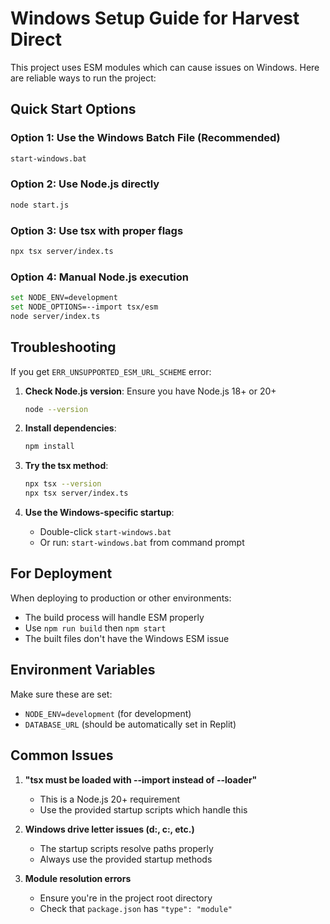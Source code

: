 # Windows Setup Guide for Harvest Direct

This project uses ESM modules which can cause issues on Windows. Here are reliable ways to run the project:

## Quick Start Options

### Option 1: Use the Windows Batch File (Recommended)
```bash
start-windows.bat
```

### Option 2: Use Node.js directly
```bash
node start.js
```

### Option 3: Use tsx with proper flags
```bash
npx tsx server/index.ts
```

### Option 4: Manual Node.js execution
```bash
set NODE_ENV=development
set NODE_OPTIONS=--import tsx/esm
node server/index.ts
```

## Troubleshooting

If you get `ERR_UNSUPPORTED_ESM_URL_SCHEME` error:

1. **Check Node.js version**: Ensure you have Node.js 18+ or 20+
   ```bash
   node --version
   ```

2. **Install dependencies**:
   ```bash
   npm install
   ```

3. **Try the tsx method**:
   ```bash
   npx tsx --version
   npx tsx server/index.ts
   ```

4. **Use the Windows-specific startup**:
   - Double-click `start-windows.bat`
   - Or run: `start-windows.bat` from command prompt

## For Deployment

When deploying to production or other environments:
- The build process will handle ESM properly
- Use `npm run build` then `npm start`
- The built files don't have the Windows ESM issue

## Environment Variables

Make sure these are set:
- `NODE_ENV=development` (for development)
- `DATABASE_URL` (should be automatically set in Replit)

## Common Issues

1. **"tsx must be loaded with --import instead of --loader"**
   - This is a Node.js 20+ requirement
   - Use the provided startup scripts which handle this

2. **Windows drive letter issues (d:, c:, etc.)**
   - The startup scripts resolve paths properly
   - Always use the provided startup methods

3. **Module resolution errors**
   - Ensure you're in the project root directory
   - Check that `package.json` has `"type": "module"`